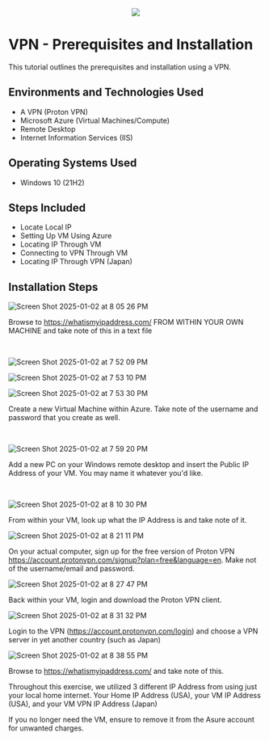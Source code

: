 <p align="center">
<img src="https://i.imgur.com/kAB3p31.png![image](https://github.com/user-attachments/assets/f2041d5d-0df1-4fdd-af4c-53b74d06289d)">
</p>

<h1>VPN - Prerequisites and Installation</h1>
This tutorial outlines the prerequisites and installation using a VPN.<br />




<h2>Environments and Technologies Used</h2>

- A VPN (Proton VPN)
- Microsoft Azure (Virtual Machines/Compute)
- Remote Desktop
- Internet Information Services (IIS)

<h2>Operating Systems Used </h2>

- Windows 10 (21H2)

<h2>Steps Included</h2>

- Locate Local IP
- Setting Up VM Using Azure
- Locating IP Through VM
- Connecting to VPN Through VM
- Locating IP Through VPN (Japan)

<h2>Installation Steps</h2>

![Screen Shot 2025-01-02 at 8 05 26 PM](https://github.com/user-attachments/assets/62c0058b-5022-46be-a4f2-b04fe834cb26)

Browse to https://whatismyipaddress.com/ FROM WITHIN YOUR OWN MACHINE and take note of this in a text file

</p>
<br />

![Screen Shot 2025-01-02 at 7 52 09 PM](https://github.com/user-attachments/assets/f9577ee4-9909-4f63-9040-d07bebbc0837)

![Screen Shot 2025-01-02 at 7 53 10 PM](https://github.com/user-attachments/assets/8af52a50-b0e4-4673-a868-4f96bb324fce)

![Screen Shot 2025-01-02 at 7 53 30 PM](https://github.com/user-attachments/assets/86556f16-ff1b-453c-8432-8019bc50eff4)

Create a new Virtual Machine within Azure. Take note of the username and password that you create as well.
</p>
<br />

![Screen Shot 2025-01-02 at 7 59 20 PM](https://github.com/user-attachments/assets/3ed449c6-6be3-40a8-b308-9c5de924a496)

Add a new PC on your Windows remote desktop and insert the Public IP Address of your VM. You may name it whatever you'd like.
</p>
<br />

![Screen Shot 2025-01-02 at 8 10 30 PM](https://github.com/user-attachments/assets/73f73815-3f88-4ff4-9dc2-84ea1958bb5f)

From within your VM, look up what the IP Address is and take note of it.
<br />

![Screen Shot 2025-01-02 at 8 21 11 PM](https://github.com/user-attachments/assets/21953d73-f967-424a-91e9-f24efd0c72aa)

On your actual computer, sign up for the free version of Proton VPN https://account.protonvpn.com/signup?plan=free&language=en. Make not of the username/email and password.
<br />

![Screen Shot 2025-01-02 at 8 27 47 PM](https://github.com/user-attachments/assets/13f51cb5-e66e-4efb-8f66-70e5e4ae3825)

Back within your VM, login and download the Proton VPN client.
<br />

![Screen Shot 2025-01-02 at 8 31 32 PM](https://github.com/user-attachments/assets/980df9c7-36f4-4ced-ad2b-ca4a307acf8f)

Login to the VPN (https://account.protonvpn.com/login) and choose a VPN server in yet another country (such as Japan)
<br />

![Screen Shot 2025-01-02 at 8 38 55 PM](https://github.com/user-attachments/assets/16fa85b1-b058-4f2c-93fa-db265784b3e5)

Browse to https://whatismyipaddress.com/  and take note of this.
<br />

Throughout this exercise, we utilized 3 different IP Address from using just your local home internet. Your Home IP Address (USA), your VM IP Address (USA), and your VM VPN IP Address (Japan)

If you no longer need the VM, ensure to remove it from the Asure account for unwanted charges.
